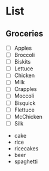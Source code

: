 # List

## Groceries

- [ ] Apples
- [ ] Broccoli
- [ ] Biskits
- [ ] Lettuce
- [ ] Chicken
- [ ] Milk
- [ ] Crapples
- [ ] Moccoli
- [ ] Bisquick
- [ ] Flettuce
- [ ] McChicken
- [ ] Silk
- cake
- rice
- ricecakes
- beer
- spaghetti


